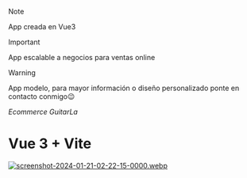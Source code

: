 > [!NOTE]
> App creada en Vue3

> [!IMPORTANT]
> App escalable a negocios para ventas online

> [!WARNING]
> App modelo, para mayor información o diseño personalizado ponte en contacto conmigo😉

<em>Ecommerce GuitarLa </em>
# Vue 3 + Vite

  [![screenshot-2024-01-21-02-22-15-0000.webp](https://i.postimg.cc/XYM7X5Sh/screenshot-2024-01-21-02-22-15-0000.webp)](https://postimg.cc/qzLd5z7X)
